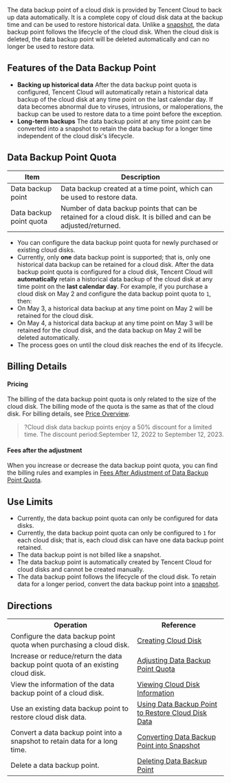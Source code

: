 
The data backup point of a cloud disk is provided by Tencent Cloud to back up data automatically. It is a complete copy of cloud disk data at the backup time and can be used to restore historical data.
Unlike a [snapshot](https://intl.cloud.tencent.com/document/product/362/31638), the data backup point follows the lifecycle of the cloud disk. When the cloud disk is deleted, the data backup point will be deleted automatically and can no longer be used to restore data.

## Features of the Data Backup Point
- **Backing up historical data**
After the data backup point quota is configured, Tencent Cloud will automatically retain a historical data backup of the cloud disk at any time point on the last calendar day. If data becomes abnormal due to viruses, intrusions, or maloperations, the backup can be used to restore data to a time point before the exception.
- **Long-term backups**
The data backup point at any time point can be converted into a snapshot to retain the data backup for a longer time independent of the cloud disk's lifecycle.


## Data Backup Point Quota[](id:quota)

| Item | Description|
|--|--|
| Data backup point | Data backup created at a time point, which can be used to restore data. |
| Data backup point quota | Number of data backup points that can be retained for a cloud disk. It is billed and can be adjusted/returned. |


- You can configure the data backup point quota for newly purchased or existing cloud disks.
- Currently, only **one** data backup point is supported; that is, only one historical data backup can be retained for a cloud disk. After the data backup point quota is configured for a cloud disk, Tencent Cloud will **automatically** retain a historical data backup of the cloud disk at any time point on the **last calendar day**.
For example, if you purchase a cloud disk on May 2 and configure the data backup point quota to `1`, then:
 - On May 3, a historical data backup at any time point on May 2 will be retained for the cloud disk.
 - On May 4, a historical data backup at any time point on May 3 will be retained for the cloud disk, and the data backup on May 2 will be deleted automatically.
 - The process goes on until the cloud disk reaches the end of its lifecycle.


## Billing Details
#### Pricing
The billing of the data backup point quota is only related to the size of the cloud disk. The billing mode of the quota is the same as that of the cloud disk. For billing details, see [Price Overview](https://intl.cloud.tencent.com/document/product/362/2413).
>?Cloud disk data backup points enjoy a 50% discount for a limited time. The discount period:September 12, 2022 to September 12, 2023.


#### Fees after the adjustment
When you increase or decrease the data backup point quota, you can find the billing rules and examples in [Fees After Adjustment of Data Backup Point Quota](https://intl.cloud.tencent.com/document/product/362/50027#description).



## Use Limits[](id:restrictions)
- Currently, the data backup point quota can only be configured for data disks.
- Currently, the data backup point quota can only be configured to `1` for each cloud disk; that is, each cloud disk can have one data backup point retained.
- The data backup point is not billed like a snapshot.
- The data backup point is automatically created by Tencent Cloud for cloud disks and cannot be created manually.
- The data backup point follows the lifecycle of the cloud disk. To retain data for a longer period, convert the data backup point into a [snapshot](https://intl.cloud.tencent.com/document/product/362/31638).



## Directions
<table>
<tr>
<th>Operation</th>
<th>Reference</th>
</tr>
<tr>
<td>Configure the data backup point quota when purchasing a cloud disk.</td>
<td><a href="https://cloud.tencent.com/document/product/362/5744">Creating Cloud Disk<a></td>
</tr>
<tr>
<td>Increase or reduce/return the data backup point quota of an existing cloud disk.</td>
<td><a href="https://cloud.tencent.com/document/product/362/73666">Adjusting Data Backup Point Quota<a></td>
</tr>
<tr>
<td>View the information of the data backup point of a cloud disk.</td>
<td><a href="https://cloud.tencent.com/document/product/362/73667">Viewing Cloud Disk Information<a></td>
</tr>
<tr>
<td>Use an existing data backup point to restore cloud disk data.</td>
<td><a href="https://cloud.tencent.com/document/product/362/73668">Using Data Backup Point to Restore Cloud Disk Data<a></td>
</tr>
<tr>
<td>Convert a data backup point into a snapshot to retain data for a long time.</td>
<td><a href="https://cloud.tencent.com/document/product/362/73669">Converting Data Backup Point into Snapshot<a></td>
</tr>
<tr>
<td>Delete a data backup point.</td>
<td><a href="https://cloud.tencent.com/document/product/362/73670">Deleting Data Backup Point<a></td>
</tr>
</table>


